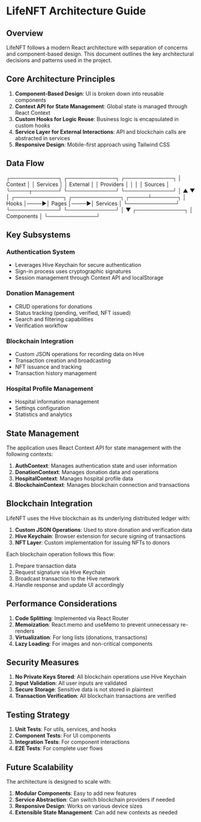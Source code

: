# LifeNFT Architecture Guide

## Overview

LifeNFT follows a modern React architecture with separation of concerns and component-based design. This document outlines the key architectural decisions and patterns used in the project.

## Core Architecture Principles

1. **Component-Based Design**: UI is broken down into reusable components
2. **Context API for State Management**: Global state is managed through React Context
3. **Custom Hooks for Logic Reuse**: Business logic is encapsulated in custom hooks
4. **Service Layer for External Interactions**: API and blockchain calls are abstracted in services
5. **Responsive Design**: Mobile-first approach using Tailwind CSS

## Data Flow 

┌─────────────┐     ┌─────────────┐     ┌─────────────┐
│ Context     │     │ Services    │     │ External    │
│ Providers   │     │             │     │ Sources     │
└─────┬───────┘     └─────────────┘     └─────────────┘
│ ▲
▼ │
┌─────────────┐     ┌─────────────┐     ┌─────┴───────┐
│ Hooks       │────►│       Pages │────►│ Services    │
└─────────────┘     └─────────────┘     └─────────────┘
│
▼
┌─────────────┐
│ Components  │
└─────────────┘

## Key Subsystems

### Authentication System
- Leverages Hive Keychain for secure authentication
- Sign-in process uses cryptographic signatures
- Session management through Context API and localStorage

### Donation Management
- CRUD operations for donations
- Status tracking (pending, verified, NFT issued)
- Search and filtering capabilities
- Verification workflow

### Blockchain Integration
- Custom JSON operations for recording data on Hive
- Transaction creation and broadcasting
- NFT issuance and tracking
- Transaction history management

### Hospital Profile Management
- Hospital information management
- Settings configuration
- Statistics and analytics

## State Management

The application uses React Context API for state management with the following contexts:

1. **AuthContext**: Manages authentication state and user information
2. **DonationContext**: Manages donation data and operations
3. **HospitalContext**: Manages hospital profile data
4. **BlockchainContext**: Manages blockchain connection and transactions

## Blockchain Integration

LifeNFT uses the Hive blockchain as its underlying distributed ledger with:

1. **Custom JSON Operations**: Used to store donation and verification data
2. **Hive Keychain**: Browser extension for secure signing of transactions
3. **NFT Layer**: Custom implementation for issuing NFTs to donors

Each blockchain operation follows this flow:
1. Prepare transaction data
2. Request signature via Hive Keychain
3. Broadcast transaction to the Hive network
4. Handle response and update UI accordingly

## Performance Considerations

1. **Code Splitting**: Implemented via React Router
2. **Memoization**: React.memo and useMemo to prevent unnecessary re-renders
3. **Virtualization**: For long lists (donations, transactions)
4. **Lazy Loading**: For images and non-critical components

## Security Measures

1. **No Private Keys Stored**: All blockchain operations use Hive Keychain
2. **Input Validation**: All user inputs are validated
3. **Secure Storage**: Sensitive data is not stored in plaintext
4. **Transaction Verification**: All blockchain transactions are verified

## Testing Strategy

1. **Unit Tests**: For utils, services, and hooks
2. **Component Tests**: For UI components
3. **Integration Tests**: For component interactions
4. **E2E Tests**: For complete user flows

## Future Scalability

The architecture is designed to scale with:

1. **Modular Components**: Easy to add new features
2. **Service Abstraction**: Can switch blockchain providers if needed
3. **Responsive Design**: Works on various device sizes
4. **Extensible State Management**: Can add new contexts as needed